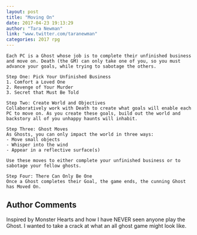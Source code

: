 ```yaml
---
layout: post
title: "Moving On"
date: 2017-04-23 19:13:29
author: "Tara Newman"
link: "www.twitter.com/taranewman"
categories: 2017 rpg
---
```

```
Each PC is a Ghost whose job is to complete their unfinished business and move on. Death (the GM) can only take one of you, so you must advance your goals, while trying to sabotage the others. 

Step One: Pick Your Unfinished Business
1. Comfort a Loved One
2. Revenge of Your Murder
3. Secret that Must Be Told

Step Two: Create World and Objectives
Collaboratively work with Death to create what goals will enable each PC to move on. As you create these goals, build out the world and backstory all of you unhappy haunts will inhabit. 

Step Three: Ghost Moves
As Ghosts, you can only impact the world in three ways: 
- Move small objects 
- Whisper into the wind
- Appear in a reflective surface(s)

Use these moves to either complete your unfinished business or to sabotage your fellow ghosts. 

Step Four: There Can Only Be One
Once a Ghost completes their Goal, the game ends, the cunning Ghost has Moved On.  

```
## Author Comments 

Inspired by Monster Hearts and how I have NEVER seen anyone play the Ghost. I wanted to take a crack at what an all ghost game might look like. 
